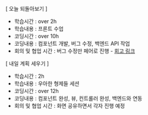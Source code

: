 [ 오늘 되돌아보기 ]

- 학습시간 : over 2h
- 학습내용 : 프론트 수업
- 코딩시간 : over 10h
- 코딩내용 : 컴포넌트 개발, 버그 수정, 백엔드 API 작업
- 회의 및 협업 시간 : 버그 수정만 페어로 진행 - [회고 링크](https://github.com/woowa-techcamp-2021/cashbook-9/wiki/%EB%8D%B0%EC%9D%BC%EB%A6%AC%ED%9A%8C%EA%B3%A0-2021.08.03)

[ 내일 계획 세우기 ]

- 학습시간 : 2h
- 학습내용 : 우아한 형제들 세션
- 코딩시간 : over 12h
- 코딩내용 : 컴포넌트 완성, 뷰, 컨트롤러 완성, 백엔드와 연동
- 회의 및 협업 시간 : 화면 공유하면서 각자 진행 예정
